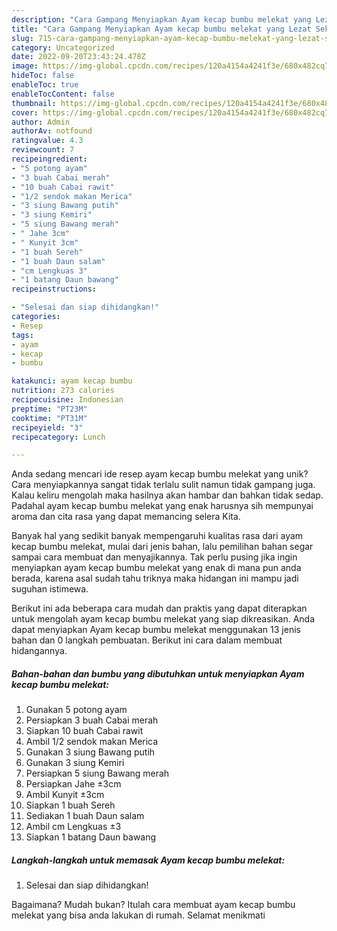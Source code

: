 ```yaml
---
description: "Cara Gampang Menyiapkan Ayam kecap bumbu melekat yang Lezat Sekali"
title: "Cara Gampang Menyiapkan Ayam kecap bumbu melekat yang Lezat Sekali"
slug: 715-cara-gampang-menyiapkan-ayam-kecap-bumbu-melekat-yang-lezat-sekali
category: Uncategorized
date: 2022-09-20T23:43:24.478Z
image: https://img-global.cpcdn.com/recipes/120a4154a4241f3e/680x482cq70/ayam-kecap-bumbu-melekat-foto-resep-utama.jpg
hideToc: false
enableToc: true
enableTocContent: false
thumbnail: https://img-global.cpcdn.com/recipes/120a4154a4241f3e/680x482cq70/ayam-kecap-bumbu-melekat-foto-resep-utama.jpg
cover: https://img-global.cpcdn.com/recipes/120a4154a4241f3e/680x482cq70/ayam-kecap-bumbu-melekat-foto-resep-utama.jpg
author: Admin
authorAv: notfound
ratingvalue: 4.3
reviewcount: 7
recipeingredient:
- "5 potong ayam"
- "3 buah Cabai merah"
- "10 buah Cabai rawit"
- "1/2 sendok makan Merica"
- "3 siung Bawang putih"
- "3 siung Kemiri"
- "5 siung Bawang merah"
- " Jahe 3cm"
- " Kunyit 3cm"
- "1 buah Sereh"
- "1 buah Daun salam"
- "cm Lengkuas 3"
- "1 batang Daun bawang"
recipeinstructions:

- "Selesai dan siap dihidangkan!"
categories:
- Resep
tags:
- ayam
- kecap
- bumbu

katakunci: ayam kecap bumbu 
nutrition: 273 calories
recipecuisine: Indonesian
preptime: "PT23M"
cooktime: "PT31M"
recipeyield: "3"
recipecategory: Lunch

---
```





Anda sedang mencari ide resep ayam kecap bumbu melekat yang unik? Cara menyiapkannya sangat tidak terlalu sulit namun tidak gampang juga. Kalau keliru mengolah maka hasilnya akan hambar dan bahkan tidak sedap. Padahal ayam kecap bumbu melekat yang enak harusnya sih mempunyai aroma dan cita rasa yang dapat memancing selera Kita.







Banyak hal yang sedikit banyak mempengaruhi kualitas rasa dari ayam kecap bumbu melekat, mulai dari jenis bahan, lalu pemilihan bahan segar sampai cara membuat dan menyajikannya. Tak perlu pusing jika ingin menyiapkan ayam kecap bumbu melekat yang enak di mana pun anda berada, karena asal sudah tahu triknya maka hidangan ini mampu jadi suguhan istimewa.






Berikut ini ada beberapa cara mudah dan praktis yang dapat diterapkan untuk mengolah ayam kecap bumbu melekat yang siap dikreasikan. Anda dapat menyiapkan Ayam kecap bumbu melekat menggunakan 13 jenis bahan dan 0 langkah pembuatan. Berikut ini cara dalam membuat hidangannya.

<!--inarticleads1-->

##### Bahan-bahan dan bumbu yang dibutuhkan untuk menyiapkan Ayam kecap bumbu melekat:

1. Gunakan 5 potong ayam
1. Persiapkan 3 buah Cabai merah
1. Siapkan 10 buah Cabai rawit
1. Ambil 1/2 sendok makan Merica
1. Gunakan 3 siung Bawang putih
1. Gunakan 3 siung Kemiri
1. Persiapkan 5 siung Bawang merah
1. Persiapkan  Jahe ±3cm
1. Ambil  Kunyit ±3cm
1. Siapkan 1 buah Sereh
1. Sediakan 1 buah Daun salam
1. Ambil cm Lengkuas ±3
1. Siapkan 1 batang Daun bawang




<!--inarticleads2-->

##### Langkah-langkah untuk memasak Ayam kecap bumbu melekat:


1. Selesai dan siap dihidangkan!



Bagaimana? Mudah bukan? Itulah cara membuat ayam kecap bumbu melekat yang bisa anda lakukan di rumah. Selamat menikmati
